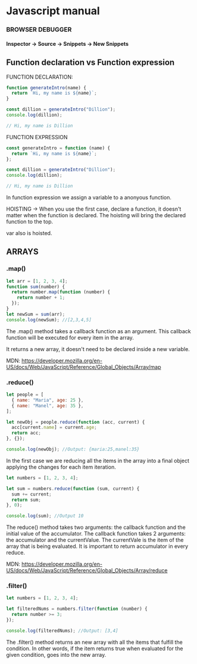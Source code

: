 # Javascript manual

### BROWSER DEBUGGER

#### Inspector -> Source -> Snippets -> New Snippets

## Function declaration vs Function expression

FUNCTION DECLARATION:

```js
function generateIntro(name) {
  return `Hi, my name is ${name}`;
}

const dillion = generateIntro("Dillion");
console.log(dillion);

// Hi, my name is Dillion
```

FUNCTION EXPRESSION

```js
const generateIntro = function (name) {
  return `Hi, my name is ${name}`;
};

const dillion = generateIntro("Dillion");
console.log(dillion);

// Hi, my name is Dillion
```

In function expression we assign a variable to a anonyous function.

HOISTING -> When you use the first case, declare a function, it doesn't matter when the function is declared. The hoisting will bring the declared function to the top.

var also is hoisted.

## ARRAYS

### .map()

```js
let arr = [1, 2, 3, 4];
function sum(number) {
  return number.map(function (number) {
    return number + 1;
  });
}
let newSum = sum(arr);
console.log(newSum); //[2,3,4,5]
```

The .map() method takes a callback function as an argument. This callback function will be executed for every item in the array.

It returns a new array, it doesn't need to be declared inside a new variable.

MDN: https://developer.mozilla.org/en-US/docs/Web/JavaScript/Reference/Global_Objects/Array/map

### .reduce()

```js
let people = [
  { name: "Maria", age: 25 },
  { name: "Manel", age: 35 },
];

let newObj = people.reduce(function (acc, current) {
  acc[current.name] = current.age;
  return acc;
}, {});

console.log(newObj); //Output: {maria:25,manel:35}
```

In the first case we are reducing all the items in the array into a final object applying the changes for each item iteration.

```js
let numbers = [1, 2, 3, 4];

let sum = numbers.reduce(function (sum, current) {
  sum += current;
  return sum;
}, 0);

console.log(sum); //Output 10
```

The reduce() method takes two arguments: the callback function and the initial value of the accumulator.
The callback function takes 2 arguments: the accumulator and the currentValue. The currentVale is the item of the array that is being evaluated.
It is important to return accumulator in every reduce.

MDN: https://developer.mozilla.org/en-US/docs/Web/JavaScript/Reference/Global_Objects/Array/reduce

### .filter()

```js
let numbers = [1, 2, 3, 4];

let filteredNums = numbers.filter(function (number) {
  return number >= 3;
});

console.log(filteredNums); //Output: [3,4]
```

The .filter() method returns an new array with all the items that fulfill the condition. In other words, if the item returns true when evaluated for the given condition, goes into the new array.
